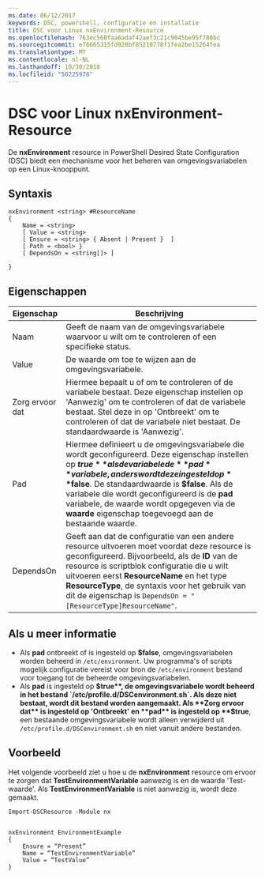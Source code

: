 ```yaml
---
ms.date: 06/12/2017
keywords: DSC, powershell, configuratie en installatie
title: DSC voor Linux nxEnvironment-Resource
ms.openlocfilehash: 763ec560faa6adaf42aef3c21c9045be95f780bc
ms.sourcegitcommit: e76665315fd928bf85210778f1fea2be15264fea
ms.translationtype: MT
ms.contentlocale: nl-NL
ms.lasthandoff: 10/30/2018
ms.locfileid: "50225978"
---
```

# <a name="dsc-for-linux-nxenvironment-resource"></a>DSC voor Linux nxEnvironment-Resource

De **nxEnvironment** resource in PowerShell Desired State Configuration (DSC) biedt een mechanisme voor het beheren van omgevingsvariabelen op een Linux-knooppunt.

## <a name="syntax"></a>Syntaxis

```
nxEnvironment <string> #ResourceName
{
    Name = <string>
    [ Value = <string>
    [ Ensure = <string> { Absent | Present }  ]
    [ Path = <bool> }
    [ DependsOn = <string[]> ]

}
```

## <a name="properties"></a>Eigenschappen

|  Eigenschap |  Beschrijving |
|---|---|
| Naam| Geeft de naam van de omgevingsvariabele waarvoor u wilt om te controleren of een specifieke status.|
| Value| De waarde om toe te wijzen aan de omgevingsvariabele.|
| Zorg ervoor dat| Hiermee bepaalt u of om te controleren of de variabele bestaat. Deze eigenschap instellen op 'Aanwezig' om te controleren of dat de variabele bestaat. Stel deze in op 'Ontbreekt' om te controleren of dat de variabele niet bestaat. De standaardwaarde is 'Aanwezig'.|
| Pad| Hiermee definieert u de omgevingsvariabele die wordt geconfigureerd. Deze eigenschap instellen op **$true** als de variabele de **pad** variabele, anders wordt deze ingesteld op **$false**. De standaardwaarde is **$false**. Als de variabele die wordt geconfigureerd is de **pad** variabele, de waarde wordt opgegeven via de **waarde** eigenschap toegevoegd aan de bestaande waarde.|
| DependsOn | Geeft aan dat de configuratie van een andere resource uitvoeren moet voordat deze resource is geconfigureerd. Bijvoorbeeld, als de **ID** van de resource is scriptblok configuratie die u wilt uitvoeren eerst **ResourceName** en het type **ResourceType**, de syntaxis voor het gebruik van dit de eigenschap is `DependsOn = "[ResourceType]ResourceName"`.|

## <a name="additional-information"></a>Als u meer informatie

* Als **pad** ontbreekt of is ingesteld op **$false**, omgevingsvariabelen worden beheerd in `/etc/environment`. Uw programma's of scripts mogelijk configuratie vereist voor bron de `/etc/environment` bestand voor toegang tot de beheerde omgevingsvariabelen.
* Als **pad** is ingesteld op **$true**, de omgevingsvariabele wordt beheerd in het bestand `/etc/profile.d/DSCenvironment.sh`. Als deze niet bestaat, wordt dit bestand worden aangemaakt. Als **Zorg ervoor dat** is ingesteld op 'Ontbreekt' en **pad** is ingesteld op **$true**, een bestaande omgevingsvariabele wordt alleen verwijderd uit `/etc/profile.d/DSCenvironment.sh` en niet vanuit andere bestanden.

## <a name="example"></a>Voorbeeld

Het volgende voorbeeld ziet u hoe u de **nxEnvironment** resource om ervoor te zorgen dat **TestEnvironmentVariable** aanwezig is en de waarde 'Test-waarde'. Als **TestEnvironmentVariable** is niet aanwezig is, wordt deze gemaakt.

```
Import-DSCResource -Module nx


nxEnvironment EnvironmentExample
{
    Ensure = “Present”
    Name = “TestEnvironmentVariable”
    Value = “TestValue”
}
```